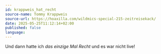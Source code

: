 ```yaml
---
id: krappweis_hat_recht
source-name: Tommy Krappweis
source-url: https://hoaxilla.com/wildmics-special-215-zeitreisekack/
date: 2025-05-25T11:12:14+02:00
published: false
language:
---
```


Und dann hatte ich _das einzige Mal Recht_ und es war nicht live!
